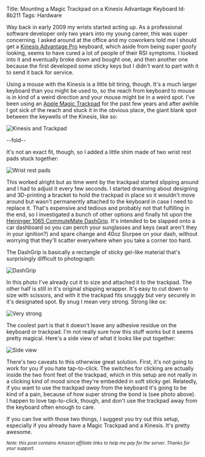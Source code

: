 Title: Mounting a Magic Trackpad on a Kinesis Advantage Keyboard
Id:    8b211
Tags:  Hardware

[dashgrip]: http://www.amazon.com/gp/product/B003A8D6YG/ref=as_li_qf_sp_asin_tl?ie=UTF8&camp=1789&creative=9325&creativeASIN=B003A8D6YG&linkCode=as2&tag=bugsplat04-20
[kinesis]: http://www.amazon.com/gp/product/B000LVJ9W8/ref=as_li_qf_sp_asin_tl?ie=UTF8&camp=1789&creative=9325&creativeASIN=B000LVJ9W8&linkCode=as2&tag=bugsplat04-20
[trackpad]: http://www.amazon.com/gp/product/B003XIJ3MW

Way back in early 2009 my wrists started acting up. As a professional software developer only two years into my young career, this was super concerning. I asked around at the office and my coworkers told me I should get a [Kinesis Advantage Pro][kinesis] keyboard, which aside from being super goofy looking, seems to have cured a lot of people of their RSI symptoms. I looked into it and eventually broke down and bought one, and then another one because the first developed some sticky keys but I didn't want to part with it to send it back for service.

Using a mouse with the Kinesis is a little bit tiring, though. It's a much larger keyboard than you might be used to, so the reach from keyboard to mouse is in kind of a weird direction and your mouse might be in a weird spot. I've been using an [Apple Magic Trackpad][trackpad] for the past few years and after awhile I got sick of the reach and stuck it in the obvious place, the giant blank spot between the keywells of the Kinesis, like so:

<img class="thumbnail" src="http://files.bugsplatcdn.com/files/49df782d46968ee719e7/kinesis_and_trackpad.jpg" alt="Kinesis and Trackpad">

--fold--

It's not an exact fit, though, so I added a little shim made of two wrist rest pads stuck together:

<img class="thumbnail" alt="Wrist rest pads" src="http://files.bugsplatcdn.com/files/46b9eb719832f17db33d/old_solution.jpg">

This worked alright but as time went by the trackpad started slipping around and I had to adjust it every few seconds. I started dreaming about designing and 3D-printing a bracket to hold the trackpad in place so it wouldn't move around but wasn't permanently attached to the keyboard in case I need to replace it. That's expensive and tedious and probably not that fulfilling in the end, so I investigated a bunch of other options and finally hit upon the [Heininger 1065 CommuteMate DashGrip][dashgrip]. It's intended to be slapped onto a car dashboard so you can perch your sunglasses and keys (wait aren't they in your ignition?) and spare change and 40oz Slurpee on your dash, without worrying that they'll scatter everywhere when you take a corner too hard.

The DashGrip is basically a rectangle of sticky gel-like material that's surprisingly difficult to photograph:

<img class="thumbnail" alt="DashGrip" src="http://files.bugsplatcdn.com/files/571361195ba01a31d761/dashgrip.jpg">

In this photo I've already cut it to size and attached it to the trackpad. The other half is still in it's original shipping wrapper. It's easy to cut down to size with scissors, and with it the trackpad fits snuggly but very securely in it's designated spot. By snug I mean very strong. Strong like ox:

<img class="thumbnail" alt="Very strong" src="http://files.bugsplatcdn.com/files/fad3b2c7d5f6ce062e0a/strong.jpg">

The coolest part is that it doesn't leave any adhesive residue on the keyboard or trackpad. I'm not really sure how this stuff works but it seems pretty magical. Here's a side view of what it looks like put together:

<img class="thumbnail" alt="Side view" src="http://files.bugsplatcdn.com/files/b9746e06066c388454e5/side_view.jpg">

There's two caveats to this otherwise great solution. First, it's not going to work for you if you hate tap-to-click. The switches for clicking are actually inside the two front feet of the trackpad, which in this setup are not really in a clicking kind of mood since they're embedded in soft sticky gel. Relatedly, if you want to use the trackpad *away* from the keyboard it's going to be kind of a pain, because of how super strong the bond is (see photo above). I happen to love tap-to-click, though, and don't use the trackpad away from the keyboard often enough to care.

If you can live with those two things, I suggest you try out this setup, especially if you already have a Magic Trackpad and a Kinesis. It's pretty awesome.

<small><i>Note: this post contains Amazon affiliate links to help me pay for the server. Thanks for your support.</i></small>
